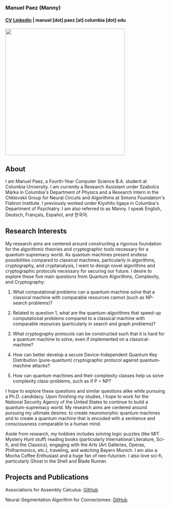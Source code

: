 ### Manuel Paez (Manny)
#### [CV](https://mannypaeza.github.io/Resume_ManuelPaez.pdf) [Linkedin](https://www.linkedin.com/in/manuelpaeza/) | manuel [dot] paez [at] columbia [dot] edu

<img src="https://mannypaeza.github.io/portrait1.jpg" width="373" height="394">

About
------

I am Manuel Paez, a Fourth-Year Computer Science B.A. student at Columbia University. I am currently a Research Assistant under Szabolcs Márka in Columbia's Department of Physics and a Research Intern in the Chklovskii Group for Neural Circuits and Algorithms at Simons Foundation's Flatiron Institute. I previously worked under Kiyohito Iigaya in Columbia's Department of Psychiatry. I am also referred to as Manny. I speak English, Deutsch, Français, Español, and 한국어. 

Research Interests
------
 
My research aims are centered around constructing a rigorous foundation for the algorithmic theories and cryptographic tools necessary for a quantum-supremacy world. As quantum machines present endless possibilities compared to classical machines, particularly in algorithms, cryptography, and cryptanalysis, I want to design novel algorithms and cryptographic protocols necessary for securing our future. I desire to explore these five main questions from Quantum Algorithms, Complexity, and Cryptography:

1. What computational problems can a quantum-machine solve that a classical machine with comparable resources cannot (such as NP-search problems)?

2. Related to question 1, what are the quantum-algorithms that speed-up computational problems compared to a classical machine with comparable resources (particularly in search and graph problems)?

3. What cryptography protocols can be constructed such that it is hard for a quantum machine to solve, even if implemented on a classical-machine?

4. How can better develop a secure Device-Independent Quantum Key Distribution (pure-quantum) cryptographic protocol against quantum-machine attacks?

5. How can quantum machines and their complexity classes help us solve complexity class-problems, such as if P = NP?
 
I hope to explore these questions and similar questions alike while pursuing a Ph.D. candidacy. Upon finishing my studies, I hope to work for the National Security Agency of the United States to continue to build a quantum-supremacy world. My research aims are centered around pursuing my ultimate desires: to create neuromorphic quantum machines and to create a quantum machine that is encoded with a sentience and consciousness comparable to a human mind. 

Aside from research, my hobbies includes solving logic puzzles (like MIT Mystery Hunt stuff) reading books (particularly International Literature, Sci-fi, and the Classics), engaging with the Arts (Art Galleries, Operas, Philharmonics, etc.), traveling, and watching Bayern Munich. I am also a Mocha Coffee Enthusiast and a huge fan of neo-futurism. I also love sci-fi, particularly Ghost in the Shell and Blade Runner.

Projects and Publications
------

Associations for Assembly Calculus: [GitHub](https://github.com/mannypaeza/assemblies)

Neural-Segmentation Algorithm for Connectomes: [GitHub](https://github.com/mannypaeza/neutorch)
